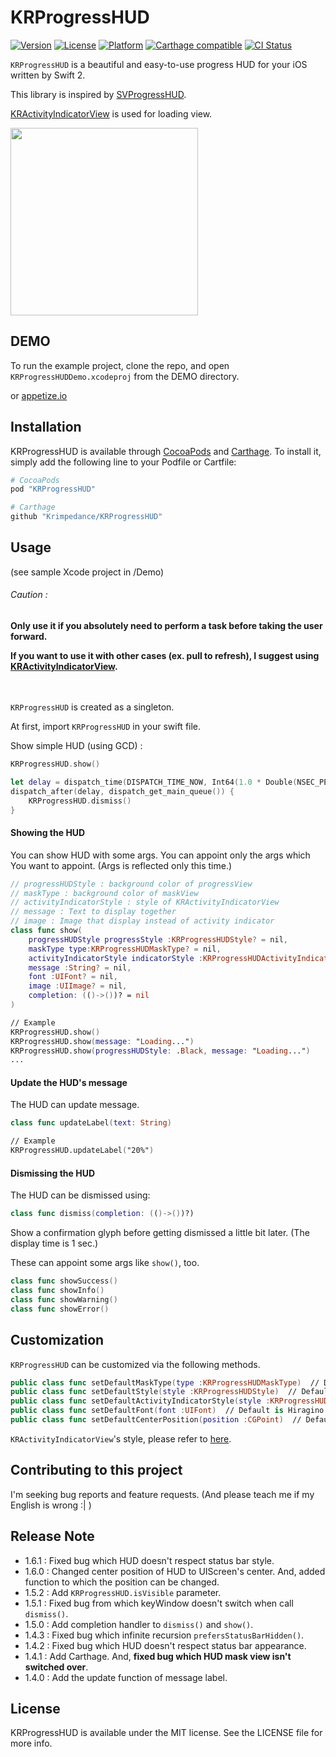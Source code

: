 # KRProgressHUD

[![Version](https://img.shields.io/cocoapods/v/KRProgressHUD.svg?style=flat)](http://cocoapods.org/pods/KRProgressHUD)
[![License](https://img.shields.io/cocoapods/l/KRProgressHUD.svg?style=flat)](http://cocoapods.org/pods/KRProgressHUD)
[![Platform](https://img.shields.io/cocoapods/p/KRProgressHUD.svg?style=flat)](http://cocoapods.org/pods/KRProgressHUD)
[![Carthage compatible](https://img.shields.io/badge/Carthage-compatible-4BC51D.svg?style=flat)](https://github.com/Carthage/Carthage)
[![CI Status](http://img.shields.io/travis/krimpedance/KRProgressHUD.svg?style=flat)](https://travis-ci.org/krimpedance/KRProgressHUD)

`KRProgressHUD` is a beautiful and easy-to-use progress HUD for your iOS written by Swift 2.

This library is inspired by [SVProgressHUD](https://github.com/SVProgressHUD/SVProgressHUD).

[KRActivityIndicatorView](https://github.com/krimpedance/KRActivityIndicator) is used for loading view.

<img src="./Images/styles.png" height=300>

## DEMO
To run the example project, clone the repo, and open `KRProgressHUDDemo.xcodeproj` from the DEMO directory.

or [appetize.io](https://appetize.io/app/nw022juw0znkf1n5u6ynga5ntm)

## Installation
KRProgressHUD is available through [CocoaPods](http://cocoapods.org) and [Carthage](https://github.com/Carthage/Carthage). 
To install it, simply add the following line to your Podfile or Cartfile:

```ruby
# CocoaPods
pod "KRProgressHUD"
```

```ruby
# Carthage
github "Krimpedance/KRProgressHUD"
```

## Usage
(see sample Xcode project in /Demo)

###### Caution :
**Only use it if you absolutely need to perform a task before taking the user forward.**

**If you want to use it with other cases (ex. pull to refresh), I suggest using [KRActivityIndicatorView](https://github.com/krimpedance/KRActivityIndicator).**

　　

`KRProgressHUD` is created as a singleton.

At first, import `KRProgressHUD` in your swift file.


Show simple HUD (using GCD) :
```Swift
KRProgressHUD.show()

let delay = dispatch_time(DISPATCH_TIME_NOW, Int64(1.0 * Double(NSEC_PER_SEC)))
dispatch_after(delay, dispatch_get_main_queue()) {
    KRProgressHUD.dismiss()
}
```

#### Showing the HUD
You can show HUD with some args.
You can appoint only the args which You want to appoint.
(Args is reflected only this time.)
```Swift
// progressHUDStyle : background color of progressView
// maskType : background color of maskView
// activityIndicatorStyle : style of KRActivityIndicatorView
// message : Text to display together
// image : Image that display instead of activity indicator
class func show(
    progressHUDStyle progressStyle :KRProgressHUDStyle? = nil,
    maskType type:KRProgressHUDMaskType? = nil,
    activityIndicatorStyle indicatorStyle :KRProgressHUDActivityIndicatorStyle? = nil,
    message :String? = nil,
    font :UIFont? = nil,
    image :UIImage? = nil,
    completion: (()->())? = nil
)

// Example
KRProgressHUD.show()
KRProgressHUD.show(message: "Loading...")
KRProgressHUD.show(progressHUDStyle: .Black, message: "Loading...")
...
```

#### Update the HUD's message
The HUD can update message.
```Swift
class func updateLabel(text: String)

// Example
KRProgressHUD.updateLabel("20%")
```

#### Dismissing the HUD
The HUD can be dismissed using:
```Swift
class func dismiss(completion: (()->())?)
```
Show a confirmation glyph before getting dismissed a little bit later.
(The display time is 1 sec.)

These can appoint some args like `show()`, too.

```Swift
class func showSuccess()
class func showInfo()
class func showWarning()
class func showError()
```

## Customization
`KRProgressHUD` can be customized via the following methods.
```Swift
public class func setDefaultMaskType(type :KRProgressHUDMaskType)  // Default is .Black
public class func setDefaultStyle(style :KRProgressHUDStyle)  // Default is .White
public class func setDefaultActivityIndicatorStyle(style :KRProgressHUDActivityIndicatorStyle)  // Default is .Black
public class func setDefaultFont(font :UIFont)  // Default is Hiragino Sans W3 13px (When it can't be used, system font 13px)
public class func setDefaultCenterPosition(position :CGPoint)  // Default is center of device screen.
```
`KRActivityIndicatorView`'s style, please refer to [here](https://github.com/krimpedance/KRActivityIndicator/blob/master/README.md).

## Contributing to this project
I'm seeking bug reports and feature requests.
(And please teach me if my English is wrong :| )

## Release Note
- 1.6.1 : Fixed bug which HUD doesn't respect status bar style.
- 1.6.0 : Changed center position of HUD to UIScreen's center. 
          And, added function to which the position can be changed.
- 1.5.2 : Add `KRProgressHUD.isVisible` parameter.
- 1.5.1 : Fixed bug from which keyWindow doesn't switch when call `dismiss()`.
- 1.5.0 : Add completion handler to `dismiss()` and `show()`.
- 1.4.3 : Fixed bug which infinite recursion `prefersStatusBarHidden()`.
- 1.4.2 : Fixed bug which HUD doesn't respect status bar appearance.
- 1.4.1 : Add Carthage. And, **fixed bug which HUD mask view isn't switched over**.
- 1.4.0 : Add the update function of message label.

## License
KRProgressHUD is available under the MIT license. See the LICENSE file for more info.
